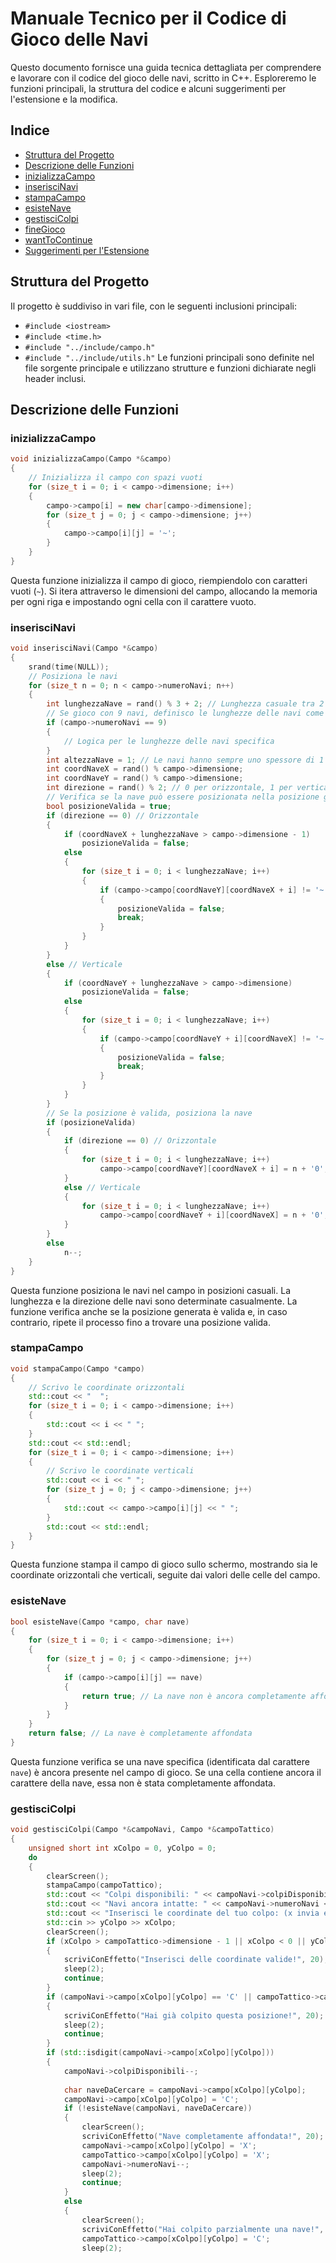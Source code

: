 # Manuale Tecnico per il Codice di Gioco delle Navi
Questo documento fornisce una guida tecnica dettagliata per comprendere e lavorare con il codice del gioco delle navi, scritto in C++. Esploreremo le funzioni principali, la struttura del codice e alcuni suggerimenti per l'estensione e la modifica.
## Indice
   - [Struttura del Progetto](#struttura-del-progetto)
   - [Descrizione delle Funzioni](#descrizione-delle-funzioni)
   - [inizializzaCampo](#inizializzacampo)
   - [inserisciNavi](#inseriscinavi)
   - [stampaCampo](#stampacampo)
   - [esisteNave](#esistenave)
   - [gestisciColpi](#gestiscicolpi)
   - [fineGioco](#finegioco)
   - [wantToContinue](#wanttocontinue)
   - [Suggerimenti per l'Estensione](#suggerimenti-per-lestensione)
## Struttura del Progetto
Il progetto è suddiviso in vari file, con le seguenti inclusioni principali:
- `#include <iostream>`
- `#include <time.h>`
- `#include "../include/campo.h"`
- `#include "../include/utils.h"`
Le funzioni principali sono definite nel file sorgente principale e utilizzano strutture e funzioni dichiarate negli header inclusi.
## Descrizione delle Funzioni
### inizializzaCampo
```cpp
void inizializzaCampo(Campo *&campo)
{
    // Inizializza il campo con spazi vuoti
    for (size_t i = 0; i < campo->dimensione; i++)
    {
        campo->campo[i] = new char[campo->dimensione];
        for (size_t j = 0; j < campo->dimensione; j++)
        {
            campo->campo[i][j] = '~';
        }
    }
}
```
Questa funzione inizializza il campo di gioco, riempiendolo con caratteri vuoti (`~`). Si itera attraverso le dimensioni del campo, allocando la memoria per ogni riga e impostando ogni cella con il carattere vuoto.
### inserisciNavi
```cpp
void inserisciNavi(Campo *&campo)
{
    srand(time(NULL));
    // Posiziona le navi
    for (size_t n = 0; n < campo->numeroNavi; n++)
    {
        int lunghezzaNave = rand() % 3 + 2; // Lunghezza casuale tra 2 e 5
        // Se gioco con 9 navi, definisco le lunghezze delle navi come nel gioco originale
        if (campo->numeroNavi == 9)
        {
            // Logica per le lunghezze delle navi specifica
        }
        int altezzaNave = 1; // Le navi hanno sempre uno spessore di 1
        int coordNaveX = rand() % campo->dimensione;
        int coordNaveY = rand() % campo->dimensione;
        int direzione = rand() % 2; // 0 per orizzontale, 1 per verticale
        // Verifica se la nave può essere posizionata nella posizione generata
        bool posizioneValida = true;
        if (direzione == 0) // Orizzontale
        {
            if (coordNaveX + lunghezzaNave > campo->dimensione - 1)
                posizioneValida = false;
            else
            {
                for (size_t i = 0; i < lunghezzaNave; i++)
                {
                    if (campo->campo[coordNaveY][coordNaveX + i] != '~')
                    {
                        posizioneValida = false;
                        break;
                    }
                }
            }
        }
        else // Verticale
        {
            if (coordNaveY + lunghezzaNave > campo->dimensione)
                posizioneValida = false;
            else
            {
                for (size_t i = 0; i < lunghezzaNave; i++)
                {
                    if (campo->campo[coordNaveY + i][coordNaveX] != '~')
                    {
                        posizioneValida = false;
                        break;
                    }
                }
            }
        }
        // Se la posizione è valida, posiziona la nave
        if (posizioneValida)
        {
            if (direzione == 0) // Orizzontale
            {
                for (size_t i = 0; i < lunghezzaNave; i++)
                    campo->campo[coordNaveY][coordNaveX + i] = n + '0';
            }
            else // Verticale
            {
                for (size_t i = 0; i < lunghezzaNave; i++)
                    campo->campo[coordNaveY + i][coordNaveX] = n + '0';
            }
        }
        else
            n--;
    }
}
```
Questa funzione posiziona le navi nel campo in posizioni casuali. La lunghezza e la direzione delle navi sono determinate casualmente. La funzione verifica anche se la posizione generata è valida e, in caso contrario, ripete il processo fino a trovare una posizione valida.
### stampaCampo
```cpp
void stampaCampo(Campo *campo)
{
    // Scrivo le coordinate orizzontali
    std::cout << "  ";
    for (size_t i = 0; i < campo->dimensione; i++)
    {
        std::cout << i << " ";
    }
    std::cout << std::endl;
    for (size_t i = 0; i < campo->dimensione; i++)
    {
        // Scrivo le coordinate verticali
        std::cout << i << " ";
        for (size_t j = 0; j < campo->dimensione; j++)
        {
            std::cout << campo->campo[i][j] << " ";
        }
        std::cout << std::endl;
    }
}
```
Questa funzione stampa il campo di gioco sullo schermo, mostrando sia le coordinate orizzontali che verticali, seguite dai valori delle celle del campo.
### esisteNave
```cpp
bool esisteNave(Campo *campo, char nave)
{
    for (size_t i = 0; i < campo->dimensione; i++)
    {
        for (size_t j = 0; j < campo->dimensione; j++)
        {
            if (campo->campo[i][j] == nave)
            {
                return true; // La nave non è ancora completamente affondata
            }
        }
    }
    return false; // La nave è completamente affondata
}
```
Questa funzione verifica se una nave specifica (identificata dal carattere `nave`) è ancora presente nel campo di gioco. Se una cella contiene ancora il carattere della nave, essa non è stata completamente affondata.
### gestisciColpi
```cpp
void gestisciColpi(Campo *&campoNavi, Campo *&campoTattico)
{
    unsigned short int xColpo = 0, yColpo = 0;
    do
    {
        clearScreen();
        stampaCampo(campoTattico);
        std::cout << "Colpi disponibili: " << campoNavi->colpiDisponibili << std::endl;
        std::cout << "Navi ancora intatte: " << campoNavi->numeroNavi << std::endl;
        std::cout << "Inserisci le coordinate del tuo colpo: (x invia e poi y)" << std::endl;
        std::cin >> yColpo >> xColpo;
        clearScreen();
        if (xColpo > campoTattico->dimensione - 1 || xColpo < 0 || yColpo > campoTattico->dimensione - 1 || yColpo < 0)
        {
            scriviConEffetto("Inserisci delle coordinate valide!", 20);
            sleep(2);
            continue;
        }
        if (campoNavi->campo[xColpo][yColpo] == 'C' || campoTattico->campo[xColpo][yColpo] == 'O')
        {
            scriviConEffetto("Hai già colpito questa posizione!", 20);
            sleep(2);
            continue;
        }
        if (std::isdigit(campoNavi->campo[xColpo][yColpo]))
        {
            campoNavi->colpiDisponibili--;
            
            char naveDaCercare = campoNavi->campo[xColpo][yColpo];
            campoNavi->campo[xColpo][yColpo] = 'C';
            if (!esisteNave(campoNavi, naveDaCercare))
            {
                clearScreen();
                scriviConEffetto("Nave completamente affondata!", 20);
                campoNavi->campo[xColpo][yColpo] = 'X';
                campoTattico->campo[xColpo][yColpo] = 'X';
                campoNavi->numeroNavi--;
                sleep(2);
                continue;
            }
            else
            {
                clearScreen();
                scriviConEffetto("Hai colpito parzialmente una nave!", 20);
                campoTattico->campo[xColpo][yColpo] = 'C';
                sleep(2);

